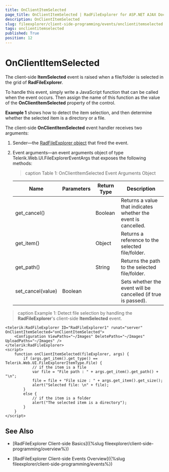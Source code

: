 ```yaml
---
title: OnClientItemSelected
page_title: OnClientItemSelected | RadFileExplorer for ASP.NET AJAX Documentation
description: OnClientItemSelected
slug: fileexplorer/client-side-programming/events/onclientitemselected
tags: onclientitemselected
published: True
position: 12
---
```


# OnClientItemSelected

The client-side **ItemSelected** event is raised when a file/folder is selected in the grid of **RadFileExplorer**.

To handle this event, simply write a JavaScript function that can be called when the event occurs. Then assign the name of this function as the value of the **OnClientItemSelected** property of the control.

**Example 1** shows how to detect the item selection, and then determine whether the selected item is a directory or a file.

The client-side **OnClientItemSelected** event handler receives two arguments:

1. Sender—the [RadFileExplorer object](http://docs.telerik.com/devtools/aspnet-ajax/api/client/Telerik.Web.UI.RadFileExplorer) that fired the event.

1. Event arguments—an event arguments object of type Telerik.Web.UI.FileExplorerEventArgs that exposes the following methods:

	>caption Table 1: OnClientItemSelected Event Arguments Object

	|  **Name**  |  **Parameters**  |  **Return Type**  |  **Description**  |
	| ------ | ------ | ------ | ------ |
	|get_cancel()||Boolean|Returns a value that indicates whether the event is cancelled.|
	|get_item()||Object|Returns a reference to the selected file/folder.|
	|get_path()||String|Returns the path to the selected file/folder.|
	|set_cancel(value)|Boolean||Sets whether the event will be cancelled (if true is passed).|

>caption Example 1: Detect file selection by handling the **RadFileExplorer**'s client-side **ItemSelected** event.

````ASP.NET
<telerik:RadFileExplorer ID="RadFileExplorer1" runat="server"  OnClientItemSelected="onClientItemSelected">
    <Configuration ViewPaths="~/Images" DeletePaths="~/Images" UploadPaths="~/Images" />
</telerik:RadFileExplorer>
<script>
    function onClientItemSelected(fileExplorer, args) {
        if (args.get_item().get_type() == Telerik.Web.UI.FileExplorerItemType.File) {
            // if the item is a file        
            var file = "File path : " + args.get_item().get_path() + "\n";
            file = file + "File size : " + args.get_item().get_size();
            alert("Selected file: \n" + file);
        }
        else {
            // if the item is a folder        
            alert("The selected item is a directory");
        }
    }
</script>
````


## See Also

 * [RadFileExplorer Client-side Basics]({%slug fileexplorer/client-side-programming/overview%})

 * [RadFileExplorer Client-side Events Overview]({%slug fileexplorer/client-side-programming/events%})
